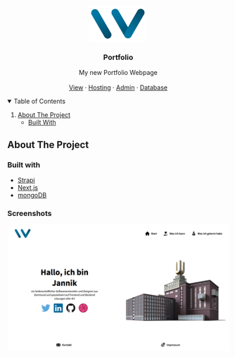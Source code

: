 <!-- PROJECT LOGO -->
<br />
<p align="center">
  <a href="https://github.com/jawil003/Portfolio">
    <img src="media/Portfolio_Logo.png" alt="Logo" height="80">
  </a>

  <h3 align="center">Portfolio</h3>

  <p align="center">
    My new Portfolio Webpage
    <br />
    <br />
    <a href="https://willey3x37.de" target="_blank">View</a>
    ·
    <a href="https://vercel.com/dashboard" target="_blank">Hosting</a>
    ·
    <a href="https://strapi-portfolio-cms.herokuapp.com/admin" target="_blank">Admin</a>
    ·
    <a href="https://account.mongodb.com/account/login?n=%2Fv2%2F5fd1ef778e65fd6f68517c17&nextHash=%23clusters" target="_blank">Database</a>
  </p>
</p>

<!-- TABLE OF CONTENTS -->
<details open="open">
  <summary>Table of Contents</summary>
  <ol>
    <li>
      <a href="#about-the-project">About The Project</a>
      <ul>
        <li><a href="#built-with">Built With</a></li>
      </ul>
    </li>
  </ol>
</details>

<!-- ABOUT THE PROJECT -->

## About The Project

### Built with

- [Strapi](https://strapi.io)
- [Next.js](https://nextjs.org/)
- [mongoDB](https://www.mongodb.com)

### Screenshots

![Index Page](media/Screenshot_Index.png)
